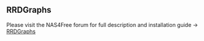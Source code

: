 ﻿RRDGraphs
---------

Please visit the NAS4Free forum for full description and installation guide -> <a href="http://forums.nas4free.org/viewtopic.php?f=71&t=8299">RRDGraphs</a>
